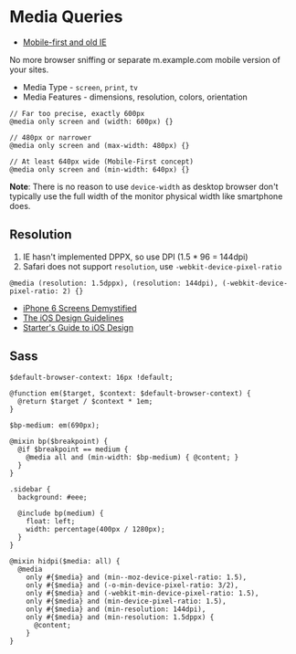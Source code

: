 # Media Queries

* [Mobile-first and old IE](http://jakearchibald.github.io/sass-ie/)

No more browser sniffing or separate m.example.com mobile version of your sites.

* Media Type - `screen`, `print`, `tv`
* Media Features - dimensions, resolution, colors, orientation

```
// Far too precise, exactly 600px
@media only screen and (width: 600px) {}
	
// 480px or narrower
@media only screen and (max-width: 480px) {}

// At least 640px wide (Mobile-First concept)
@media only screen and (min-width: 640px) {}
```
	
**Note**: There is no reason to use `device-width` as desktop browser don't typically use the full width of the monitor physical width like smartphone does.

## Resolution

1. IE hasn't implemented DPPX, so use DPI (1.5 * 96 = 144dpi)
2. Safari does not support `resolution`, use `-webkit-device-pixel-ratio`

```
@media (resolution: 1.5dppx), (resolution: 144dpi), (-webkit-device-pixel-ratio: 2) {}
```

* [iPhone 6 Screens Demystified](http://www.paintcodeapp.com/news/iphone-6-screens-demystified)
* [The iOS Design Guidelines](http://iosdesign.ivomynttinen.com/)
* [Starter's Guide to iOS Design](http://taybenlor.com/2013/05/21/designing-for-ios.html)

## Sass

```
$default-browser-context: 16px !default;

@function em($target, $context: $default-browser-context) {
  @return $target / $context * 1em;}

$bp-medium: em(690px);

@mixin bp($breakpoint) {
  @if $breakpoint == medium {
    @media all and (min-width: $bp-medium) { @content; }  }}

.sidebar {
  background: #eee;
  
  @include bp(medium) {
    float: left;
    width: percentage(400px / 1280px);  }}
```
	
```
@mixin hidpi($media: all) {
  @media
    only #{$media} and (min--moz-device-pixel-ratio: 1.5),
    only #{$media} and (-o-min-device-pixel-ratio: 3/2),
    only #{$media} and (-webkit-min-device-pixel-ratio: 1.5),
    only #{$media} and (min-device-pixel-ratio: 1.5),
    only #{$media} and (min-resolution: 144dpi),
    only #{$media} and (min-resolution: 1.5dppx) {
      @content;    }}
```